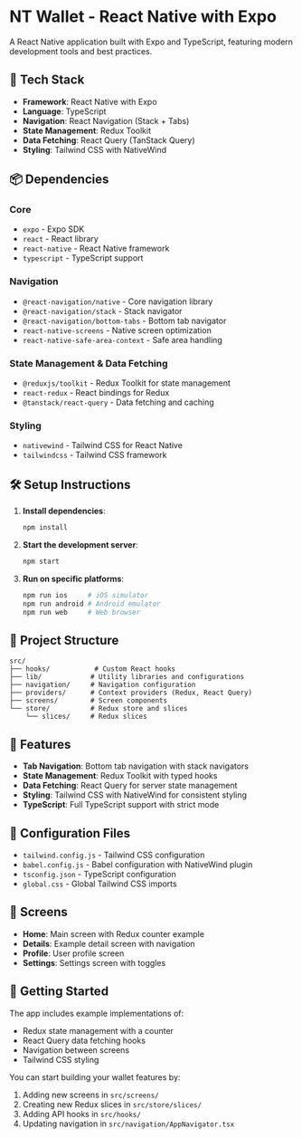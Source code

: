 # NT Wallet - React Native with Expo

A React Native application built with Expo and TypeScript, featuring modern development tools and best practices.

## 🚀 Tech Stack

- **Framework**: React Native with Expo
- **Language**: TypeScript
- **Navigation**: React Navigation (Stack + Tabs)
- **State Management**: Redux Toolkit
- **Data Fetching**: React Query (TanStack Query)
- **Styling**: Tailwind CSS with NativeWind

## 📦 Dependencies

### Core

- `expo` - Expo SDK
- `react` - React library
- `react-native` - React Native framework
- `typescript` - TypeScript support

### Navigation

- `@react-navigation/native` - Core navigation library
- `@react-navigation/stack` - Stack navigator
- `@react-navigation/bottom-tabs` - Bottom tab navigator
- `react-native-screens` - Native screen optimization
- `react-native-safe-area-context` - Safe area handling

### State Management & Data Fetching

- `@reduxjs/toolkit` - Redux Toolkit for state management
- `react-redux` - React bindings for Redux
- `@tanstack/react-query` - Data fetching and caching

### Styling

- `nativewind` - Tailwind CSS for React Native
- `tailwindcss` - Tailwind CSS framework

## 🛠️ Setup Instructions

1. **Install dependencies**:

   ```bash
   npm install
   ```

2. **Start the development server**:

   ```bash
   npm start
   ```

3. **Run on specific platforms**:
   ```bash
   npm run ios     # iOS simulator
   npm run android # Android emulator
   npm run web     # Web browser
   ```

## 📁 Project Structure

```
src/
├── hooks/           # Custom React hooks
├── lib/            # Utility libraries and configurations
├── navigation/     # Navigation configuration
├── providers/      # Context providers (Redux, React Query)
├── screens/        # Screen components
└── store/          # Redux store and slices
    └── slices/     # Redux slices
```

## 🎯 Features

- **Tab Navigation**: Bottom tab navigation with stack navigators
- **State Management**: Redux Toolkit with typed hooks
- **Data Fetching**: React Query for server state management
- **Styling**: Tailwind CSS with NativeWind for consistent styling
- **TypeScript**: Full TypeScript support with strict mode

## 🔧 Configuration Files

- `tailwind.config.js` - Tailwind CSS configuration
- `babel.config.js` - Babel configuration with NativeWind plugin
- `tsconfig.json` - TypeScript configuration
- `global.css` - Global Tailwind CSS imports

## 📱 Screens

- **Home**: Main screen with Redux counter example
- **Details**: Example detail screen with navigation
- **Profile**: User profile screen
- **Settings**: Settings screen with toggles

## 🚀 Getting Started

The app includes example implementations of:

- Redux state management with a counter
- React Query data fetching hooks
- Navigation between screens
- Tailwind CSS styling

You can start building your wallet features by:

1. Adding new screens in `src/screens/`
2. Creating new Redux slices in `src/store/slices/`
3. Adding API hooks in `src/hooks/`
4. Updating navigation in `src/navigation/AppNavigator.tsx`
